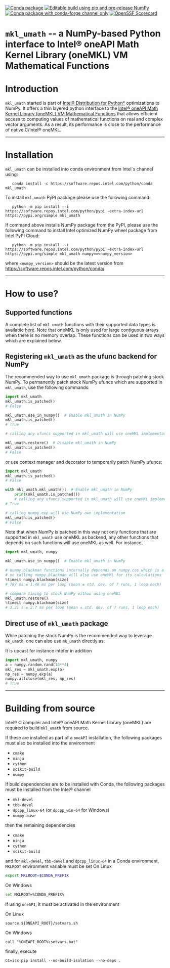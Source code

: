 [![Conda package](https://github.com/IntelPython/mkl_umath/actions/workflows/conda-package.yml/badge.svg)](https://github.com/IntelPython/mkl_umath/actions/workflows/conda-package.yml)
[![Editable build using pip and pre-release NumPy](https://github.com/IntelPython/mkl_umath/actions/workflows/build_pip.yaml/badge.svg)](https://github.com/IntelPython/mkl_umath/actions/workflows/build_pip.yaml)
[![Conda package with conda-forge channel only](https://github.com/IntelPython/mkl_umath/actions/workflows/conda-package-cf.yml/badge.svg)](https://github.com/IntelPython/mkl_umath/actions/workflows/conda-package-cf.yml)
[![OpenSSF Scorecard](https://api.securityscorecards.dev/projects/github.com/IntelPython/mkl_umath/badge)](https://securityscorecards.dev/viewer/?uri=github.com/IntelPython/mkl_umath)

# `mkl_umath` --  a NumPy-based Python interface to Intel® oneAPI Math Kernel Library (oneMKL) VM Mathematical Functions

# Introduction
`mkl_umath` started is part of [Intel® Distribution for Python*](https://www.intel.com/content/www/us/en/developer/tools/oneapi/distribution-for-python.html) optimizations to NumPy.
It offers a thin layered python interface to the [Intel® oneAPI Math Kernel Library (oneMKL) VM Mathematical Functions](https://www.intel.com/content/www/us/en/docs/onemkl/developer-reference-c/2025-2/vm-mathematical-functions.html) that allows efficient access to computing values of mathematical functions on real and complex vector arguments. As a result, its performance is close to the performance of native C/Intel® oneMKL.

---
# Installation
`mkl_umath` can be installed into conda environment from Intel`s channel using:

```
   conda install -c https://software.repos.intel.com/python/conda mkl_umath
```

To install `mkl_umath` PyPI package please use the following command:

```
   python -m pip install --i https://software.repos.intel.com/python/pypi -extra-index-url https://pypi.org/simple mkl_umath
```

If command above installs NumPy package from the PyPI, please use the following command to install Intel optimized NumPy wheel package from Intel PyPI Cloud:

```
   python -m pip install --i https://software.repos.intel.com/python/pypi -extra-index-url https://pypi.org/simple mkl_umath numpy==<numpy_version>
```

where `<numpy_version>` should be the latest version from https://software.repos.intel.com/python/conda/.

---
# How to use?
## Supported functions
A complete list of `mkl_umath` functions with their supported data types is available [here]().
Note that oneMKL is only used for large contiguous arrays when there is no memory overlap.
These functions can be used in two ways which are explained below.

## Registering `mkl_umath` as the ufunc backend for NumPy
The recommended way to use `mkl_umath` package is through patching stock NumPy. 
To permanently patch stock NumPy ufuncs which are supported in `mkl_umath`, use the following commands:

```python
import mkl_umath
mkl_umath.is_patched()
# False

mkl_umath.use_in_numpy()  # Enable mkl_umath in NumPy
mkl_umath.is_patched()
# True

# calling any ufuncs supported in mkl_umath will use oneMKL implementation

mkl_umath.restore()  # Disable mkl_umath in NumPy
mkl_umath.is_patched()
# False 
```

or use context manager and decorator to temporarily patch NumPy ufuncs:

```python
import mkl_umath
mkl_umath.is_patched()
# False

with mkl_umath.mkl_umath():  # Enable mkl_umath in NumPy
    print(mkl_umath.is_patched())
    # calling any ufuncs supported in mkl_umath will use oneMKL implementation
# True

# calling numpy.exp will use NumPy own implementation
mkl_umath.is_patched()
# False  
```

Note that when NumPy is patched in this way not only functions that are supported in `mkl_umath` use oneMKL as backend, any other functions that depends on such functions will use oneMKL as well. For instance,

```python
import mkl_umath, numpy

mkl_umath.use_in_numpy()  # Enable mkl_umath in NumPy

# numpy.blackman functions internally depnends on numpy.cos which is a supported function in `mkl_umath`
# so calling numpy.blackman will also use oneMKL for its calculations
%timeit numpy.blackman(size)
# 787 ms ± 1.46 ms per loop (mean ± std. dev. of 7 runs, 1 loop each)

# compare timing to stock NumPy withou using oneMKL
mkl_umath.restore()
%timeit numpy.blackman(size)
# 3.21 s ± 2.7 ms per loop (mean ± std. dev. of 7 runs, 1 loop each)
```

## Direct use of `mkl_umath` package
While patching the stock NumPy is the recommended way to leverage `mk_umath`, one can also use `mk_umath` directly as:

It is upcast for instance intefer in addition
```python
import mkl_umath, numpy
a = numpy.random.rand(10**4)
mkl_res = mkl_umath.exp(a)
np_res = numpy.exp(a)
numpy.allclose(mkl_res, np_res)
# True
```

---
# Building from source

Intel® C compiler and Intel® oneAPI Math Kernel Library (oneMKL) are required to build `mkl_umath` from source.

If these are installed as part of a `oneAPI` installation, the following packages must also be installed into the environment
- `cmake`
- `ninja`
- `cython`
- `scikit-build`
- `numpy`

If build dependencies are to be installed with Conda, the following packages must be installed from the Intel® channel
- `mkl-devel`
- `tbb-devel`
- `dpcpp_linux-64` (or `dpcpp_win-64` for Windows)
- `numpy-base`

then the remaining dependencies
- `cmake`
- `ninja`
- `cython`
- `scikit-build`

and for `mkl-devel`, `tbb-devel` and `dpcpp_linux-64` in a Conda environment, `MKLROOT` environment variable must be set
On Linux
```sh
export MKLROOT=$CONDA_PREFIX
```

On Windows
```sh
set MKLROOT=%CONDA_PREFIX%
```

If using `oneAPI`, it must be activated in the environment

On Linux
```
source ${ONEAPI_ROOT}/setvars.sh
```

On Windows
```
call "%ONEAPI_ROOT%\setvars.bat"
```

finally, execute
```
CC=icx pip install --no-build-isolation --no-deps .
```
